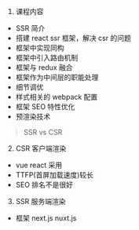 1. 课程内容

- SSR 简介
- 搭建 react ssr 框架，解决 csr 的问题
- 框架中实现同构
- 框架中引入路由机制
- 框架与 redux 融合
- 框架作为中间层的职能处理
- 细节调优
- 样式相关的 webpack 配置
- 框架 SEO 特性优化
- 预渲染技术

> SSR vs CSR

2. CSR 客户端渲染

- vue react 采用
- TTFP(首屏加载速度)较长
- SEO 排名不是很好

3. SSR 服务端渲染

- 框架 next.js nuxt.js
